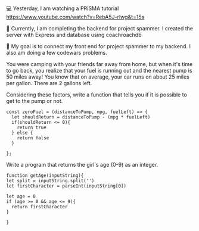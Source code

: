 💻 Yesterday, I am watching a PRISMA tutorial https://www.youtube.com/watch?v=RebA5J-rlwg&t=15s

📖 Currently, I am completing the backend for project spammer. I created the server with Express and database using coachroachdb 

🎯 My goal is to connect my front end for project spammer to my backend. I also am doing a few codewars problems. 

You were camping with your friends far away from home, but when it's time to go back, you realize that your fuel is running out and the nearest pump is 50 miles away! You know that on average, your car runs on about 25 miles per gallon. There are 2 gallons left.

Considering these factors, write a function that tells you if it is possible to get to the pump or not.

```
const zeroFuel = (distanceToPump, mpg, fuelLeft) => {
  let shouldReturn = distanceToPump - (mpg * fuelLeft)
  if(shouldReturn <= 0){
    return true
  } else {
    return false
  }
  
};
```
Write a program that returns the girl's age (0-9) as an integer.
```
function getAge(inputString){
let split = inputString.split('') 
let firstCharacter = parseInt(inputString[0])

let age = 0
if (age >= 0 && age <= 9){
  return firstCharacter
}

}
```
